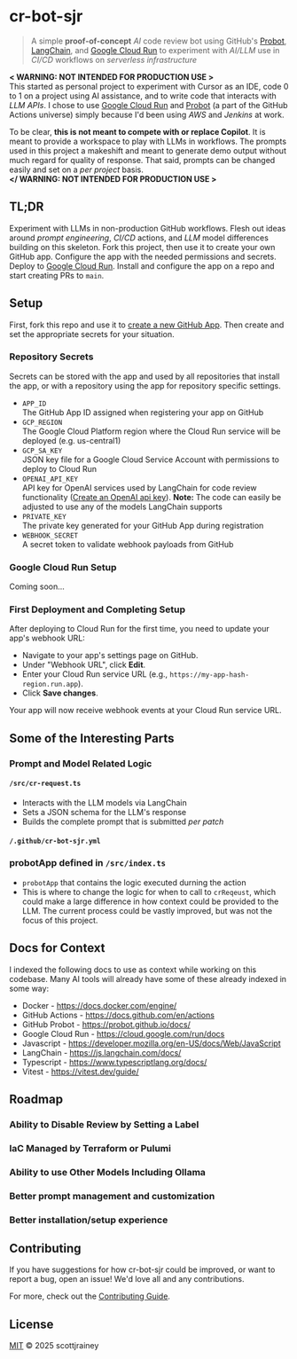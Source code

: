 # cr-bot-sjr

> A simple **proof-of-concept** _AI_ code review bot using GitHub's
> [Probot][probot], [LangChain][langchain], and [Google Cloud Run][cloud-run]
> to experiment with _AI/LLM_ use in _CI/CD_ workflows on _serverless infrastructure_

**< WARNING: NOT INTENDED FOR PRODUCTION USE >**\
This started as personal project to experiment with Cursor as an IDE, code 0 to 1 on a project using AI assistance, and to write code that interacts with _LLM APIs_. I chose to use [Google Cloud Run][cloud-run] and [Probot][probot] (a part of the GitHub Actions universe) simply because I'd been using _AWS_ and _Jenkins_ at work.

To be clear, **this is not meant to compete with or replace Copilot**. It is meant to provide a workspace to play with LLMs in workflows. The prompts used in this project a makeshift and meant to generate demo output without much regard for quality of response. That said, prompts can be changed easily and set on a _per project_ basis.\
**</ WARNING: NOT INTENDED FOR PRODUCTION USE >**

## TL;DR

Experiment with LLMs in non-production GitHub workflows. Flesh out ideas around _prompt engineering_, _CI/CD_ actions, and _LLM_ model differences building on this skeleton. Fork this project, then use it to create your own GitHub app. Configure the app with the needed permissions and secrets. Deploy to [Google Cloud Run][cloud-run]. Install and configure the app on a repo and start creating PRs to `main`.

## Setup

First, fork this repo and use it to [create a new GitHub App][setup]. Then create and set the appropriate secrets for your situation.

### Repository Secrets

Secrets can be stored with the app and used by all repositories that install the app, or with a repository using the app for repository specific settings.

* `APP_ID`\
  The GitHub App ID assigned when registering your app on GitHub
* `GCP_REGION`\
  The Google Cloud Platform region where the Cloud Run service will be deployed (e.g. us-central1)
* `GCP_SA_KEY`\
  JSON key file for a Google Cloud Service Account with permissions to deploy to Cloud Run
* `OPENAI_API_KEY`\
  API key for OpenAI services used by LangChain for code review functionality ([Create an OpenAI api key][openai-api-key]). **Note:** The code can easily be adjusted to use any of the models LangChain supports
* `PRIVATE_KEY`\
  The private key generated for your GitHub App during registration
* `WEBHOOK_SECRET`\
  A secret token to validate webhook payloads from GitHub

### Google Cloud Run Setup

Coming soon...

### First Deployment and Completing Setup

After deploying to Cloud Run for the first time, you need to update your app's webhook URL:

* Navigate to your app's settings page on GitHub.
* Under "Webhook URL", click **Edit**.
* Enter your Cloud Run service URL (e.g., `https://my-app-hash-region.run.app`).
* Click **Save changes**.

Your app will now receive webhook events at your Cloud Run service URL.

## Some of the Interesting Parts

### Prompt and Model Related Logic

#### `/src/cr-request.ts`

* Interacts with the LLM models via LangChain
* Sets a JSON schema for the LLM's response
* Builds the complete prompt that is submitted _per patch_

#### `/.github/cr-bot-sjr.yml`

### probotApp defined in `/src/index.ts`

* `probotApp` that contains the logic executed durning the action
* This is where to change the logic for when to call to `crReqeust`, which could make a large difference in how context could be provided to the LLM. The current process could be vastly improved, but was not the focus of this project.

## Docs for Context

I indexed the following docs to use as context while working on this codebase. Many AI tools will already have some of these already indexed in some way:

* Docker - <https://docs.docker.com/engine/>
* GitHub Actions - <https://docs.github.com/en/actions>
* GitHub Probot - <https://probot.github.io/docs/>
* Google Cloud Run - <https://cloud.google.com/run/docs>
* Javascript - <https://developer.mozilla.org/en-US/docs/Web/JavaScript>
* LangChain - <https://js.langchain.com/docs/>
* Typescript - <https://www.typescriptlang.org/docs/>
* Vitest - <https://vitest.dev/guide/>

## Roadmap

### Ability to Disable Review by Setting a Label

### IaC Managed by Terraform or Pulumi

### Ability to use Other Models Including Ollama

### Better prompt management and customization

### Better installation/setup experience

## Contributing

If you have suggestions for how cr-bot-sjr could be improved, or want to report a bug, open an issue! We'd love all and any contributions.

For more, check out the [Contributing Guide][contributing].

## License

[MIT](LICENSE) © 2025 scottjrainey

[probot]: https://github.com/probot/probot "GitHub App framework"
[langchain]: https://www.langchain.com/ "Framework for developing applications powered by language models"
[cloud-run]: https://cloud.google.com/run "Serverless container platform"
[contributing]: CONTRIBUTING.md "Guidelines for contributing to this project"
[setup]: SETUP.md "Create Your Own GitHub App"
[openai-api-key]: https://platform.openai.com/api-keys "OpenAI API Keys"
